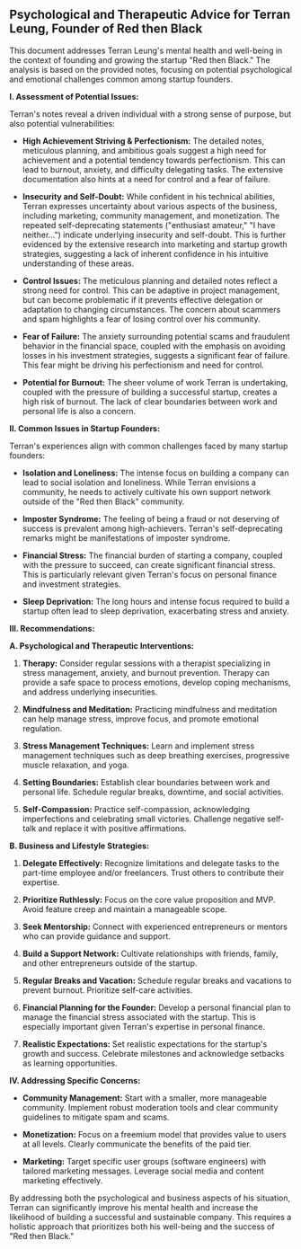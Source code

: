 ## Psychological and Therapeutic Advice for Terran Leung, Founder of Red then Black

This document addresses Terran Leung's mental health and well-being in the context of founding and growing the startup "Red then Black."  The analysis is based on the provided notes, focusing on potential psychological and emotional challenges common among startup founders.

**I. Assessment of Potential Issues:**

Terran's notes reveal a driven individual with a strong sense of purpose, but also potential vulnerabilities:

* **High Achievement Striving & Perfectionism:** The detailed notes, meticulous planning, and ambitious goals suggest a high need for achievement and a potential tendency towards perfectionism. This can lead to burnout, anxiety, and difficulty delegating tasks.  The extensive documentation also hints at a need for control and a fear of failure.

* **Insecurity and Self-Doubt:** While confident in his technical abilities, Terran expresses uncertainty about various aspects of the business, including marketing, community management, and monetization.  The repeated self-deprecating statements ("enthusiast amateur," "I have neither...") indicate underlying insecurity and self-doubt.  This is further evidenced by the extensive research into marketing and startup growth strategies, suggesting a lack of inherent confidence in his intuitive understanding of these areas.

* **Control Issues:** The meticulous planning and detailed notes reflect a strong need for control. This can be adaptive in project management, but can become problematic if it prevents effective delegation or adaptation to changing circumstances. The concern about scammers and spam highlights a fear of losing control over his community.

* **Fear of Failure:** The anxiety surrounding potential scams and fraudulent behavior in the financial space, coupled with the emphasis on avoiding losses in his investment strategies, suggests a significant fear of failure. This fear might be driving his perfectionism and need for control.

* **Potential for Burnout:** The sheer volume of work Terran is undertaking, coupled with the pressure of building a successful startup, creates a high risk of burnout.  The lack of clear boundaries between work and personal life is also a concern.

**II. Common Issues in Startup Founders:**

Terran's experiences align with common challenges faced by many startup founders:

* **Isolation and Loneliness:** The intense focus on building a company can lead to social isolation and loneliness.  While Terran envisions a community, he needs to actively cultivate his own support network outside of the "Red then Black" community.

* **Imposter Syndrome:** The feeling of being a fraud or not deserving of success is prevalent among high-achievers. Terran's self-deprecating remarks might be manifestations of imposter syndrome.

* **Financial Stress:** The financial burden of starting a company, coupled with the pressure to succeed, can create significant financial stress.  This is particularly relevant given Terran's focus on personal finance and investment strategies.

* **Sleep Deprivation:** The long hours and intense focus required to build a startup often lead to sleep deprivation, exacerbating stress and anxiety.

**III. Recommendations:**

**A. Psychological and Therapeutic Interventions:**

1. **Therapy:**  Consider regular sessions with a therapist specializing in stress management, anxiety, and burnout prevention.  Therapy can provide a safe space to process emotions, develop coping mechanisms, and address underlying insecurities.

2. **Mindfulness and Meditation:**  Practicing mindfulness and meditation can help manage stress, improve focus, and promote emotional regulation.

3. **Stress Management Techniques:**  Learn and implement stress management techniques such as deep breathing exercises, progressive muscle relaxation, and yoga.

4. **Setting Boundaries:**  Establish clear boundaries between work and personal life.  Schedule regular breaks, downtime, and social activities.

5. **Self-Compassion:**  Practice self-compassion, acknowledging imperfections and celebrating small victories.  Challenge negative self-talk and replace it with positive affirmations.

**B. Business and Lifestyle Strategies:**

1. **Delegate Effectively:**  Recognize limitations and delegate tasks to the part-time employee and/or freelancers.  Trust others to contribute their expertise.

2. **Prioritize Ruthlessly:**  Focus on the core value proposition and MVP.  Avoid feature creep and maintain a manageable scope.

3. **Seek Mentorship:**  Connect with experienced entrepreneurs or mentors who can provide guidance and support.

4. **Build a Support Network:**  Cultivate relationships with friends, family, and other entrepreneurs outside of the startup.

5. **Regular Breaks and Vacation:**  Schedule regular breaks and vacations to prevent burnout.  Prioritize self-care activities.

6. **Financial Planning for the Founder:**  Develop a personal financial plan to manage the financial stress associated with the startup.  This is especially important given Terran's expertise in personal finance.

7. **Realistic Expectations:**  Set realistic expectations for the startup's growth and success.  Celebrate milestones and acknowledge setbacks as learning opportunities.

**IV.  Addressing Specific Concerns:**

* **Community Management:**  Start with a smaller, more manageable community.  Implement robust moderation tools and clear community guidelines to mitigate spam and scams.

* **Monetization:**  Focus on a freemium model that provides value to users at all levels.  Clearly communicate the benefits of the paid tier.

* **Marketing:**  Target specific user groups (software engineers) with tailored marketing messages.  Leverage social media and content marketing effectively.

By addressing both the psychological and business aspects of his situation, Terran can significantly improve his mental health and increase the likelihood of building a successful and sustainable company.  This requires a holistic approach that prioritizes both his well-being and the success of "Red then Black."
